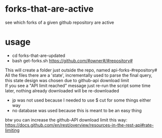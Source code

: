 # forks-that-are-active
see which forks of a given github repository are active

# usage
* cd forks-that-are-updated
* bash get-forks.sh https://github.com/#owner#/#repository#
  
This will create a folder just outside the repo, named api-forks-#repository#  
All the files there are a 'state', incrementally used to parse the final query, this state design was chosen due to github-api download limit  
If you see a "API limit reached" message just re-run the script some time later, nothing already downloaded will be re-downloaded

* jp was not used because I needed to use $ cut for some things either way
* no database was used because this is meant to be an easy thing

btw you can increase the github-API download limit this way:
https://docs.github.com/en/rest/overview/resources-in-the-rest-api#rate-limiting
